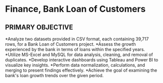 # Finance, Bank Loan of Customers
## PRIMARY OBJECTIVE
*Analyze two datasets provided in CSV format, each containing 39,717 rows, for a Bank Loan of Customers project.
*Assess the growth experienced by the bank in terms of loans within the specified years.
*Utilize MS-Excel and MySQL for data analysis, cleaning, and removal of duplicates.
*Develop interactive dashboards using Tableau and Power BI to visualize key insights.
*Perform data normalization, calculations, and merging to present findings effectively.
*Achieve the goal of examining the bank's loan growth trends over the given period.

